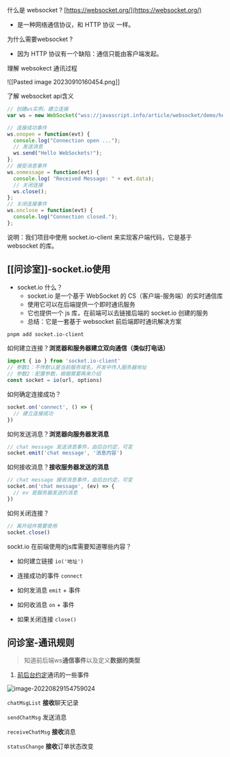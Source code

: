 什么是 websocket ? [https://websocket.org/](https://websocket.org/)

- 是一种网络通信协议，和 HTTP 协议 一样。

为什么需要websocket ?

- 因为 HTTP 协议有一个缺陷：通信只能由客户端发起。

理解 websokect 通讯过程

![[Pasted image 20230910160454.png]]

了解 websocket api含义
```JavaScript
// 创建ws实例，建立连接
var ws = new WebSocket("wss://javascript.info/article/websocket/demo/hello");

// 连接成功事件
ws.onopen = function(evt) { 
  console.log("Connection open ...");
  // 发送消息
  ws.send("Hello WebSockets!");
};
// 接受消息事件
ws.onmessage = function(evt) {
  console.log( "Received Message: " + evt.data);
  // 关闭连接  
  ws.close();
};
// 关闭连接事件
ws.onclose = function(evt) {
  console.log("Connection closed.");
};      
```
说明：我们项目中使用 socket.io-client 来实现客户端代码，它是基于 websocket 的库。

## [[问诊室]]-socket.io使用

- socket.io 什么？
	- socket.io 是一个基于 WebSocket 的 CS（客户端-服务端）的实时通信库
	- 使用它可以在后端提供一个即时通讯服务 
	- 它也提供一个 js 库，在前端可以去链接后端的 socket.io 创建的服务
	- 总结：它是一套基于 websocket 前后端即时通讯解决方案

```bash
pnpm add socket.io-client 
```
如何建立连接？**浏览器和服务器建立双向通信（类似打电话）**
```JavaScript
import { io } from 'socket.io-client'
// 参数1：不传默认是当前服务域名，开发中传入服务器地址
// 参数2：配置参数，根据需要再来介绍
const socket = io(url, options)
```
如何确定连接成功？
```JavaScript
socket.on('connect', () => {
  // 建立连接成功
})
```
如何发送消息？**浏览器向服务器发消息**
```JavaScript
// chat message 发送消息事件，由后台约定，可变
socket.emit('chat message', '消息内容')
```
如何接收消息？**接收服务器发送的消息**
```JavaScript
// chat message 接收消息事件，由后台约定，可变
socket.on('chat message', (ev) => {
  // ev 是服务器发送的消息
})
```
如何关闭连接？
```JavaScript
// 离开组件需要使用
socket.close()
```

sockt.io 在前端使用的js库需要知道哪些内容？

- 如何建立链接 `io('地址')`
    
- 连接成功的事件 `connect`
    
- 如何发消息 `emit` + 事件
    
- 如何收消息 `on` + 事件
    
- 如果关闭连接 `close()`

## 问诊室-通讯规则

> 知道前后端ws**通信事件**以及定义**数据的类型**

1. [前后台约定](https://www.apifox.cn/apidoc/shared-16a58bff-e4db-465c-9c8b-859c839318ac/api-31644739)通讯的一些事件
    

![image-20220829154759024](file://C:/desktop/%E5%9C%A8%E7%BA%BF%E9%97%AE%E8%AF%8A/online-consultation-app-dev155/01-%E6%95%99%E5%AD%A6%E8%B5%84%E6%BA%90/assets/image-20220829154759024.png?lastModify=1694333995)

`chatMsgList` **接收**聊天记录

`sendChatMsg` 发送消息

`receiveChatMsg` **接收**消息

`statusChange` **接收**订单状态改变